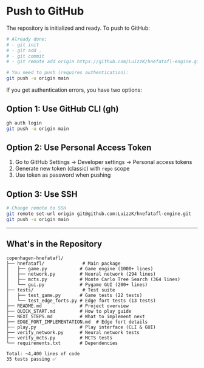 # Push to GitHub

The repository is initialized and ready. To push to GitHub:

```bash
# Already done:
# - git init
# - git add .
# - git commit
# - git remote add origin https://github.com/LuizzK/hnefatafl-engine.git

# You need to push (requires authentication):
git push -u origin main
```

If you get authentication errors, you have two options:

## Option 1: Use GitHub CLI (gh)
```bash
gh auth login
git push -u origin main
```

## Option 2: Use Personal Access Token
1. Go to GitHub Settings → Developer settings → Personal access tokens
2. Generate new token (classic) with `repo` scope
3. Use token as password when pushing

## Option 3: Use SSH
```bash
# Change remote to SSH
git remote set-url origin git@github.com:LuizzK/hnefatafl-engine.git
git push -u origin main
```

---

## What's in the Repository

```
copenhagen-hnefatafl/
├── hnefatafl/              # Main package
│   ├── game.py            # Game engine (1000+ lines)
│   ├── network.py         # Neural network (294 lines)
│   ├── mcts.py            # Monte Carlo Tree Search (364 lines)
│   └── gui.py             # Pygame GUI (200+ lines)
├── tests/                  # Test suite
│   ├── test_game.py       # Game tests (22 tests)
│   └── test_edge_forts.py # Edge fort tests (13 tests)
├── README.md              # Project overview
├── QUICK_START.md         # How to play guide
├── NEXT_STEPS.md          # What to implement next
├── EDGE_FORT_IMPLEMENTATION.md  # Edge fort details
├── play.py                # Play interface (CLI & GUI)
├── verify_network.py      # Neural network tests
├── verify_mcts.py         # MCTS tests
└── requirements.txt       # Dependencies

Total: ~4,400 lines of code
35 tests passing ✅
```
